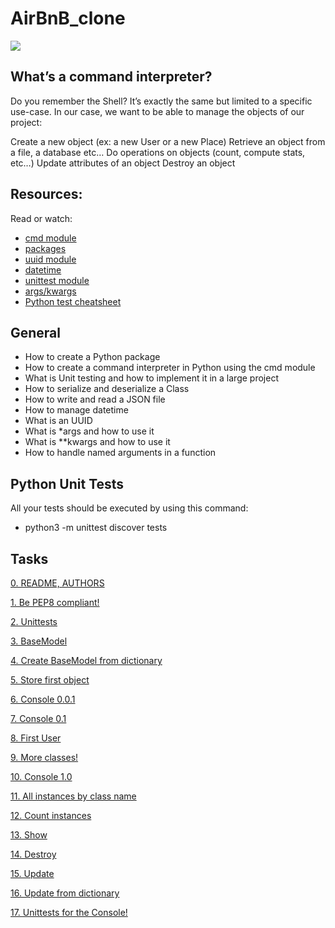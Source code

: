 # AirBnB_clone

<img src="holbertonintranet.s3.amazonaws.com/uploads/medias/2018/6/65f4a1dd9c51265f49d0.png?X-Amz-Algorithm=AWS4-HMAC-SHA256&X-Amz-Credential=AKIARDDGGGOUWMNL5ANN%2F20200630%2Fus-east-1%2Fs3%2Faws4_request&X-Amz-Date=20200630T144316Z&X-Amz-Expires=86400&X-Amz-SignedHeaders=host&X-Amz-Signature=a3cb9c7b11a292e1d73b83c9a89fe2c6c5630a1c8a5d72073d30bc9a73581122">

## What’s a command interpreter?
Do you remember the Shell? It’s exactly the same but limited to a specific use-case. In our case, we want to be able to manage the objects of our project:

Create a new object (ex: a new User or a new Place)
Retrieve an object from a file, a database etc…
Do operations on objects (count, compute stats, etc…)
Update attributes of an object
Destroy an object

## Resources:
Read or watch:

* [cmd module](./https://docs.python.org/3.4/library/cmd.html)
* [packages](./https://intranet.hbtn.io/concepts/66)
* [uuid module](./https://docs.python.org/3.4/library/uuid.html)
* [datetime](./https://docs.python.org/3.4/library/datetime.html)
* [unittest module](./https://docs.python.org/3.4/library/unittest.html#module-unittest)
* [args/kwargs](./https://yasoob.me/2013/08/04/args-and-kwargs-in-python-explained/)
* [Python test cheatsheet](./https://www.pythonsheets.com/notes/python-tests.html)

## General
* How to create a Python package
* How to create a command interpreter in Python using the cmd module
* What is Unit testing and how to implement it in a large project
* How to serialize and deserialize a Class
* How to write and read a JSON file
* How to manage datetime
* What is an UUID
* What is *args and how to use it
* What is **kwargs and how to use it
* How to handle named arguments in a function

## Python Unit Tests
All your tests should be executed by using this command: 
* python3 -m unittest discover tests
## Tasks

[0. README, AUTHORS](./https://github.com/peluza/AirBnB_clone/blob/master/README.md)

[1. Be PEP8 compliant!]()

[2. Unittests](./https://github.com/peluza/AirBnB_clone/tree/master/tests)

[3.  BaseModel](./https://github.com/peluza/AirBnB_clone/blob/master/models/base_model.py)

[4. Create BaseModel from dictionary](./https://github.com/peluza/AirBnB_clone/blob/master/models/base_model.py)

[5. Store first object](./https://github.com/peluza/AirBnB_clone/blob/master/models/base_model.py)

[6. Console 0.0.1 ](./https://github.com/peluza/AirBnB_clone/blob/master/console.py)

[7. Console 0.1](./https://github.com/peluza/AirBnB_clone/blob/master/console.py)

[8. First User](./https://github.com/peluza/AirBnB_clone/blob/master/models/user.py)

[9. More classes!](./https://github.com/peluza/AirBnB_clone/tree/master/models)

[10. Console 1.0](./https://github.com/peluza/AirBnB_clone/blob/master/console.py)

[11. All instances by class name](./https://github.com/peluza/AirBnB_clone/blob/master/console.py)

[12. Count instances](./https://github.com/peluza/AirBnB_clone/blob/master/console.py)

[13. Show](./https://github.com/peluza/AirBnB_clone/blob/master/console.py)

[14. Destroy](./https://github.com/peluza/AirBnB_clone/blob/master/console.py)

[15. Update](./https://github.com/peluza/AirBnB_clone/blob/master/console.py)

[16. Update from dictionary](./https://github.com/peluza/AirBnB_clone/blob/master/console.py)

[17. Unittests for the Console!](./https://github.com/peluza/AirBnB_clone/blob/master/tests/test_console.py)
